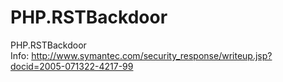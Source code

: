 PHP.RSTBackdoor
===============

PHP.RSTBackdoor<br>
Info:  http://www.symantec.com/security_response/writeup.jsp?docid=2005-071322-4217-99
